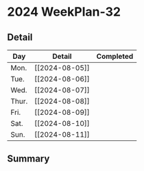 # 2024 WeekPlan-32

## Detail

| Day   | Detail         | Completed |
| ----- | -------------- | --------- |
| Mon.  | [[2024-08-05]] |           |
| Tue.  | [[2024-08-06]] |           |
| Wed.  | [[2024-08-07]] |           |
| Thur. | [[2024-08-08]] |           |
| Fri.  | [[2024-08-09]] |           |
| Sat.  | [[2024-08-10]] |           |
| Sun.  | [[2024-08-11]] |           |

## Summary
